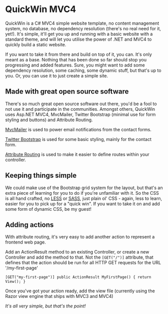 # QuickWin MVC4 #

QuickWin is a C# MVC4 simple website template, no content management system, no database, no dependency resolution (there's no real need for it, yet!). It's simple, it'll get you up and running with a basic website with a standard theme, and will let you utilise the power of .NET and MVC4 to quickly build a static website.

If you want to take it from there and build on top of it, you can. It's only meant as a base. Nothing that has been done so far should stop you progressing and added features. Sure, you might want to add some dependency resolution, some caching, some dynamic stuff, but that's up to you. Or, you can use it to just create a simple site.

## Made with great open source software ##

There's so much great open source software out there, you'd be a fool to not use it and participate in the communities. Amongst others, QuickWin uses Asp.NET MVC4, MvcMailer, Twitter Bootstrap (minimal use for form styling and buttons) and Attribute Routing.

[MvcMailer](https://github.com/smsohan/MvcMailer) is used to power email notifications from the contact forms.

[Twitter Bootstrap](http://twitter.github.com/bootstrap/) is used for some basic styling, mainly for the contact form.

[Attribute Routing](https://github.com/mccalltd/AttributeRouting/wiki) is used to make it easier to define routes within your controller.

## Keeping things simple ##
We could make use of the Bootstrap grid system for the layout, but that's an extra piece of learning for you to do if you're unfamiliar with it. So the CSS is all hand crafted, no [LESS](http://lesscss.org/) or [SASS](http://sass-lang.com/), just plain ol' CSS - again, less to learn, easier for you to pick up for a "quick win". If you want to take it on and add some form of dynamic CSS, be my guest!

## Adding actions ##

With attribute routing, it's very easy to add another action to represent a frontend web page.

Add an ActionResult method to an existing Controller, or create a new Controller and add the method to that.
Not the `[GET("/")]` attribute, that defines that the action should be run for all HTTP GET requests for the URL '/my-first-page'

`[GET("my-first-page")] public ActionResult MyFirstPage() { return View(); }`

Once you've got your action ready, add the view file (currently using the Razor view engine that ships with MVC3 and MVC4)


*It's all very simple, but that's the point!*
